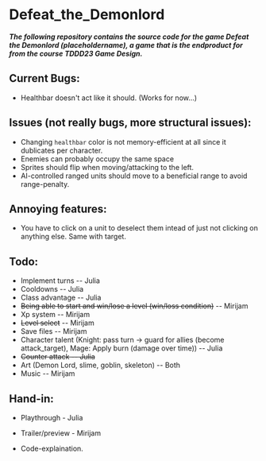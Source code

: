 # Defeat_the_Demonlord
***The following repository contains the source code for the game Defeat the Demonlord (placeholdername), a game that is the endproduct for from the course TDDD23 Game Design.***

## Current Bugs:
* Healthbar doesn't act like it should. (Works for now...)

## Issues (not really bugs, more structural issues):
* Changing `healthbar` color is not memory-efficient at all since it dublicates per character.
* Enemies can probably occupy the same space
* Sprites should flip when moving/attacking to the left.
* AI-controlled ranged units should move to a beneficial range to avoid range-penalty.

## Annoying features:
* You have to click on a unit to deselect them intead of just not clicking on anything else. Same with target.

## Todo:
* Implement turns -- Julia
* Cooldowns -- Julia
* Class advantage -- Julia
* <del>Being able to start and win/lose a level (win/loss condition)</del> -- Mirijam
* Xp system -- Mirijam
* <del>Level select</del> -- Mirijam
* Save files -- Mirijam
* Character talent (Knight: pass turn -> guard for allies (become attack_target), Mage: Apply burn (damage over time)) -- Julia
* <del>Counter attack -- Julia</del>
* Art (Demon Lord, slime, goblin, skeleton) -- Both
* Music -- Mirijam

## Hand-in:
* Playthrough - Julia
* Trailer/preview - Mirijam

* Code-explaination.